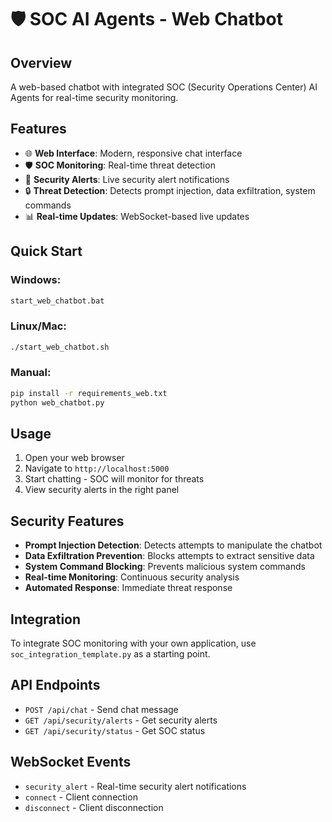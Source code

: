 # 🛡️ SOC AI Agents - Web Chatbot

## Overview
A web-based chatbot with integrated SOC (Security Operations Center) AI Agents for real-time security monitoring.

## Features
- 🌐 **Web Interface**: Modern, responsive chat interface
- 🛡️ **SOC Monitoring**: Real-time threat detection
- 🚨 **Security Alerts**: Live security alert notifications
- 🔒 **Threat Detection**: Detects prompt injection, data exfiltration, system commands
- 📊 **Real-time Updates**: WebSocket-based live updates

## Quick Start

### Windows:
```bash
start_web_chatbot.bat
```

### Linux/Mac:
```bash
./start_web_chatbot.sh
```

### Manual:
```bash
pip install -r requirements_web.txt
python web_chatbot.py
```

## Usage
1. Open your web browser
2. Navigate to `http://localhost:5000`
3. Start chatting - SOC will monitor for threats
4. View security alerts in the right panel

## Security Features
- **Prompt Injection Detection**: Detects attempts to manipulate the chatbot
- **Data Exfiltration Prevention**: Blocks attempts to extract sensitive data
- **System Command Blocking**: Prevents malicious system commands
- **Real-time Monitoring**: Continuous security analysis
- **Automated Response**: Immediate threat response

## Integration
To integrate SOC monitoring with your own application, use `soc_integration_template.py` as a starting point.

## API Endpoints
- `POST /api/chat` - Send chat message
- `GET /api/security/alerts` - Get security alerts
- `GET /api/security/status` - Get SOC status

## WebSocket Events
- `security_alert` - Real-time security alert notifications
- `connect` - Client connection
- `disconnect` - Client disconnection
